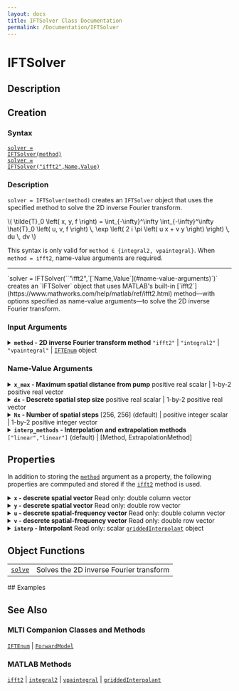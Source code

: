 ```yaml
---
layout: docs
title: IFTSolver Class Documentation
permalink: /Documentation/IFTSolver
---
```


# IFTSolver

## Description

## Creation

### Syntax
<a href="#d1"><code class="hang">solver = IFTSolver(<wbr>method)</code></a><br>
<a href="#d2"><code class="hang">solver = IFTSolver(<wbr>"ifft2",<wbr>Name,<wbr>Value)</code></a>

### Description
<a id="d1"></a>
`solver = IFTSolver(`<wbr>`method)` creates an `IFTSolver` object that uses the specified method to solve the 2D inverse Fourier transform.
<p>
  \(
    \tilde{T}_0 \left( x, y, f \right) = 
    \int_{-\infty}^\infty \int_{-\infty}^\infty 
    \hat{T}_0 \left( u, v, f \right) \, 
    \exp \left( 2 i \pi \left( u x + v y \right) \right) \, du \, dv
  \)
</p>
<p>
  This syntax is only valid for <code>method ∈ {integral2, vpaintegral}</code>.  When <code>method = ifft2</code>, name-value arguments are required.
</p>
<hr>
<a id="d2"></a>
`solver = IFTSolver(`<wbr>`"ifft2",`<wbr>[`Name,Value`](#name-value-arguments)`)` creates an `IFTSolver` object that uses MATLAB's built-in [`ifft2`](https://www.mathworks.com/help/matlab/ref/ifft2.html) method—with options specified as name-value arguments—to solve the 2D inverse Fourier transform.

### Input Arguments

<details class="custom-details" id="method-argument">
    <summary>
        <span class="summary-text">
            <b><code>method</code> - 2D inverse Fourier transform method</b>
            <span class="subline">
              <code>"ifft2"</code> | <code>"integral2"</code> | <code>"vpaintegral"</code> | <a href="{{ '/Documentation/IFTEnum' | relative_url }}"><code>IFTEnum</code></a> object
            </span>
        </span>
    </summary>
    <div>
        <p>
            2D inverse Fourier transform method. When possible, the
            <a href="https://www.mathworks.com/help/matlab/ref/ifft2.html"><code>ifft2</code></a>
            method should be used for its computational efficiency.
            However, if greater accuracy is needed, the
            <a href="https://www.mathworks.com/help/matlab/ref/integral2.html"><code>integral2</code></a> or <a href="https://www.mathworks.com/help/releases/R2025a/symbolic/sym.vpaintegral.html"><code>vpaintegral</code></a>
            method may be used instead.
        </p>
        <p>
            When <code>method = "ifft2"</code>, name-value arguments must also be provided.
        </p>
        <p>
            <code>char</code> and <code>string</code> inputs are <i>case-insensitive</i> and may be specified as a unique leading substring of any one of the above listed options.
        </p>
        <p>
            <b>Data Types:</b> <code>char</code> | <code>string</code> | <a href="{{ '/Documentation/IFTEnum' | relative_url }}"><code>IFTEnum</code></a>
        </p>
    </div>
</details>

### Name-Value Arguments

<details class="custom-details" id="x_max-argument">
    <summary>
        <span class="summary-text">
            <b><code>x_max</code> - Maximum spatial distance from pump</b>
            <span class="subline">
              positive real scalar | 1-by-2 positive real vector
            </span>
        </span>
    </summary>
    <div>
        <p>
            Maximum spatial distance from the pump in the x- and y-directions used in the 2D inverse fast Fourier transform
            (<a href="https://www.mathworks.com/help/matlab/ref/ifft2.html"><code>ifft2</code></a>).
        </p>
      <p>
        When provided as a scalar, <code>dx</code> is expanded (copied) to a 1-by-2 vector.
      </p>
        <p>
            <b>Data Types:</b> <code>double</code> | <code>single</code>
        </p>
    </div>
</details>

<details class="custom-details" id="dx-argument">
    <summary>
        <span class="summary-text">
            <b><code>dx</code> - Descrete spatial step size</b>
            <span class="subline">
              positive real scalar | 1-by-2 positive real vector
            </span>
        </span>
    </summary>
    <div>
        <p>
            Descrete spatial step size—i.e., sampling period—in the x- and y-directions used in the 2D inverse fast Fourier transform
            (<a href="https://www.mathworks.com/help/matlab/ref/ifft2.html"><code>ifft2</code></a>).
        </p>
      <p>
        When provided as a scalar, <code>dx</code> is expanded (copied) to a 1-by-2 vector.
      </p>
        <p>
          When not provided or when set equal to 0, <code>dx</code> is calculated as <code>x_max / floor(Nx/2)</code>.
        </p>
        <p>
            <b>Data Types:</b> <code>double</code> | <code>single</code>
        </p>
    </div>
</details>

<details class="custom-details" id="Nx-argument">
    <summary>
        <span class="summary-text">
            <b><code>Nx</code> - Number of spatial steps</b>
            <span class="subline">
              [256, 256] (default) | positive integer scalar | 1-by-2 positive integer vector
            </span>
        </span>
    </summary>
    <div>
        <p>
            Number of descrete spatial points—i.e., signal length—in the x- and y-directions used in the 2D inverse fast Fourier transform
            (<a href="https://www.mathworks.com/help/matlab/ref/ifft2.html"><code>ifft2</code></a>).
        </p>
        <p>
            When possible, the value of <code>Nx</code> should have only small prime factors as this results in significantly faster execution of the
            <a href="https://www.mathworks.com/help/matlab/ref/ifft2.html"><code>ifft2</code></a> transform.
        </p>
      <p>
        When provided as a scalar, <code>Nx</code> is expanded (copied) to a 1-by-2 vector.
      </p>
      <p>
        When not provided or when set equal to 0, if both <code>x_max</code> and <code>dx</code> are provided <code>Nx</code> is calculated as <code>floor(x_max/dx) * 2 + 1</code>; otherwise, the default value will be used.
      </p>
        <p>
            <b>Data Types:</b> <code>double</code> | <code>single</code> | <code>int8</code> | <code>int16</code> | <code>int32</code> | <code>uint8</code> | <code>uint16</code> | <code>uint32</code>
        </p>
    </div>
</details>

<details class="custom-details" id="interp_method-argument">
    <summary>
        <span class="summary-text">
            <b><code>interp_methods</code> - Interpolation and extrapolation methods</b>
            <span class="subline">
              <code>["linear","linear"]</code> (default) | [Method, ExtrapolationMethod]
            </span>
        </span>
    </summary>
    <div>
        <p>
            Interpolation and extrapolation methods for the creation of the <a href="#interp-property"><code>interp</code></a> property. See <a href="https://www.mathworks.com/help/releases/R2025a/matlab/ref/griddedinterpolant.html"><code>griddedInterpolant</code></a> input arguments <a href="https://www.mathworks.com/help/releases/R2025a/matlab/ref/griddedinterpolant.html#bvh2cy0-Method"><code>Method</code></a> and <a href="https://www.mathworks.com/help/releases/R2025a/matlab/ref/griddedinterpolant.html#bvh2cy0-ExtrapolationMethod"><code>ExtrapolationMethod</code></a> for a list of available options.
        </p>
      <p>
        If provided as a scalar string or character vector, the input is used for both <code>Method</code> and <code>ExtrapolationMethod</code> (i.e., <code>ExtrapolationMethod = Method</code>)
      </p>
      <p>
        The interpolant will be created using the following command:<br>
      </p>
      <p>
      <code class="hang"><a href="#interp-property">interp</a> = <a href="https://www.mathworks.com/help/releases/R2025a/matlab/ref/griddedinterpolant.html">griddedInterpolant</a>(<wbr>{<a href="#x-property">x</a>,<a href="#y-property">y</a>},<wbr>zeros(<a href="#Nx-argument">Nx</a>(1),<a href="#Nx-argument">Nx</a>(2)),<wbr>interp_method(1),<wbr>interp_method(2))</code>
    </p>
        <p>
            <b>Data Types:</b> character array | cell of character arrays | string array
        </p>
    </div>
</details>

## Properties
In addition to storing the [`method`](#method-argument) argument as a property, the following properties are commputed and stored if the [`ifft2`](https://www.mathworks.com/help/matlab/ref/ifft2.html) method is used.

<details class="custom-details" id="x-property">
    <summary>
        <span class="summary-text">
            <b><code>x</code> - descrete spatial vector</b>
            <span class="subline">
                Read only: double column vector
            </span>
        </span>
    </summary>
    <div>
      <p>
        Descrete spatial vector in the x-direction, calculated as <code>dx(1) * (-floor(Nx(1)/2) : ceil(Nx(1)/2) - 1)</code>.
      </p>
      <p>
        <b>Data Type:</b> <code>double</code>
      </p>
    </div>
</details>

<details class="custom-details" id="y-property">
    <summary>
        <span class="summary-text">
            <b><code>y</code> - descrete spatial vector</b>
            <span class="subline">
                Read only: double row vector
            </span>
        </span>
    </summary>
    <div>
      <p>
        Descrete spatial vector in the y-direction, calculated as <code>dx(2) * (-floor(Nx(2)/2) : ceil(Nx(2)/2) - 1)</code>.
      </p>
      <p>
        <b>Data Type:</b> <code>double</code>
      </p>
    </div>
</details>

<details class="custom-details" id="u-property">
    <summary>
        <span class="summary-text">
            <b><code>u</code> - descrete spatial-frequency vector</b>
            <span class="subline">
                Read only: double column vector
            </span>
        </span>
    </summary>
    <div>
      <p>
        Descrete spatial-frequency vector in the x-direction, calculated as <code>(-floor(Nx(1)/2) : ceil(Nx(1)/2) - 1) / (Nx(1) * dx(1))</code>.
      </p>
      <p>
        <b>Data Type:</b> <code>double</code>
      </p>
    </div>
</details>

<details class="custom-details" id="v-property">
    <summary>
        <span class="summary-text">
            <b><code>v</code> - descrete spatial-frequency vector</b>
            <span class="subline">
                Read only: double row vector
            </span>
        </span>
    </summary>
    <div>
      <p>
        Descrete spatial-frequency vector in the y-direction, calculated as <code>(-floor(Nx(2)/2) : ceil(Nx(2)/2) - 1) / (Nx(2) * dx(2))</code>.
      </p>
      <p>
        <b>Data Type:</b> <code>double</code>
      </p>
    </div>
</details>

<details class="custom-details" id="interp-property">
    <summary>
        <span class="summary-text">
            <b><code>interp</code> - Interpolant</b>
            <span class="subline">
                Read only: scalar <a href="https://www.mathworks.com/help/releases/R2025a/matlab/ref/griddedinterpolant.html"><code>griddedInterpolant</code></a> object
            </span>
        </span>
    </summary>
    <div>
      <p>
        Interpolates the surface temperature data <code>T0tilde</code> defined on the discrete <code>(<a href="#x-property">x</a>, <a href="y-property">y</a>)</code> grid to estimate values at probe locations <code>X_probe</code>.
      </p>
      <p>
        <b>Usage:</b><br>
        <code class="hang">interp.Values = T0tilde;</code><br>
        <code class="hang">T0tilde = interp(X_probe);</code><br>
        Where <code>X_probe</code> is an <code>N_probe</code>-by-2 numeric matrix.
      </p>
      <p>
        <b>Data Type:</b> <a href="https://www.mathworks.com/help/releases/R2025a/matlab/ref/griddedinterpolant.html"><code>griddedInterpolant</code></a>
      </p>
    </div>
</details>

## Object Functions
<table>
  <tr>
    <td>
      <a href="{{ '/Documentation/IFTSolver/solve' | relative_url }}"><code>solve</code></a>
    </td>
    <td>
      Solves the 2D inverse Fourier transform
    </td>
  </tr>
</table>
## Examples

## See Also
### MLTI Companion Classes and Methods
<a href="{{ '/Documentation/IFTEnum' | relative_url }}"><code>IFTEnum</code></a> | <a href="{{ '/Documentation/ForwardModel' | relative_url }}"><code>ForwardModel</code></a>

### MATLAB Methods
<a href="https://www.mathworks.com/help/matlab/ref/ifft2.html"><code>ifft2</code></a> | <a href="https://www.mathworks.com/help/matlab/ref/integral2.html"><code>integral2</code></a> | <a href="https://www.mathworks.com/help/releases/R2025a/symbolic/sym.vpaintegral.html"><code>vpaintegral</code></a> | <a href="https://www.mathworks.com/help/releases/R2025a/matlab/ref/griddedinterpolant.html"><code>griddedInterpolant</code></a>


